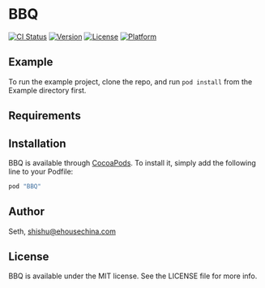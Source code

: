 # BBQ

[![CI Status](http://img.shields.io/travis/Seth/BBQ.svg?style=flat)](https://travis-ci.org/Seth/BBQ)
[![Version](https://img.shields.io/cocoapods/v/BBQ.svg?style=flat)](http://cocoapods.org/pods/BBQ)
[![License](https://img.shields.io/cocoapods/l/BBQ.svg?style=flat)](http://cocoapods.org/pods/BBQ)
[![Platform](https://img.shields.io/cocoapods/p/BBQ.svg?style=flat)](http://cocoapods.org/pods/BBQ)

## Example

To run the example project, clone the repo, and run `pod install` from the Example directory first.

## Requirements

## Installation

BBQ is available through [CocoaPods](http://cocoapods.org). To install
it, simply add the following line to your Podfile:

```ruby
pod "BBQ"
```

## Author

Seth, shishu@ehousechina.com

## License

BBQ is available under the MIT license. See the LICENSE file for more info.

